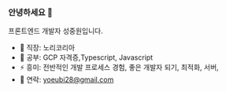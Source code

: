 ### 안녕하세요 👋

프론트엔드 개발자 성중원입니다. 
- 🔭 직장: 노리코리아
- 🌱 공부: GCP 자격증,Typescript, Javascript
- ⚡ 흥미: 전반적인 개발 프로세스 경험, 좋은 개발자 되기, 최적화, 서버, 
- 💬 연락: yoeubi28@gmail.com



<!--
**yoeubi/yoeubi** is a ✨ _special_ ✨ repository because its `README.md` (this file) appears on your GitHub profile.

Here are some ideas to get you started:

- 🔭 I’m currently working on ...
- 🌱 I’m currently learning ...
- 👯 I’m looking to collaborate on ...
- 🤔 I’m looking for help with ...
- 💬 Ask me about ...
- 📫 How to reach me: ...
- 😄 Pronouns: ...
- ⚡ Fun fact: ...
-->
